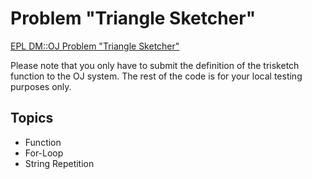 # Problem "Triangle Sketcher"
[EPL DM::OJ Problem "Triangle Sketcher"](https://oj.epl.tw/problem/w08p005)

Please note that you only have to submit the definition of the trisketch function to the OJ system. The rest of the code is for your local testing purposes only.

## Topics
- Function
- For-Loop
- String Repetition